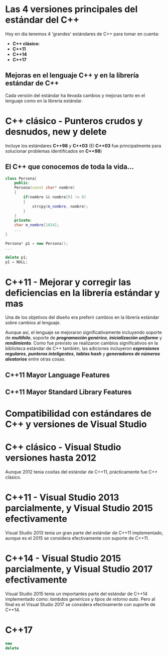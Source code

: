 [//]: # ( spellcheck-language es )

<!-- Features and support until 2015 https://msdn.microsoft.com/en-us/library/hh567368.aspx -->
<!-- Up until 2017 15.3 Preview https://blogs.msdn.microsoft.com/vcblog/2017/05/10/c17-features-in-vs-2017-3/  -->
<!-- Up until 2017 15.6 Installed  -->


# Las 4 versiones principales del estándar del C++
Hoy en día tenemos 4 'grandes' estándares de C++ para tomar en cuenta:

* **C++ clásico:**
* **C++11**
* **C++14**
* **C++17**

## Mejoras en el lenguaje C++ y en la librería estándar de C++
Cada versión del estándar ha llevada cambios y mejoras tanto en el lenguaje como en la librería estándar.

# C++ clásico - Punteros crudos y desnudos, <span class="hljs-keyword">new</span> y <span class="hljs-keyword">delete</span>
Incluye los estándares **C++98** y **C++03** (El **C++03** fue principalmente para solucionar problemas identificados en **C++98**)

## El C++ que conocemos de toda la vida...

<!-- TODO: Validate this code -->
```cpp
class Persona{
    public:
    Persona(const char* nombre)
    {
        if(nombre && nombre[0] != 0)
        {
            strcpy(m_nombre, nombre);
        }
    }
    private:
    char m_nombre[1024];
    ...
}

Persona* p1 = new Persona();
...

delete p1;
p1 = NULL;

```

# C++11 - Mejorar y corregir las deficiencias en la librería estándar y mas 
Una de los objetivos del diseño era preferir cambios en la librería estándar sobre cambios al lenguaje.

Aunque así, el lenguaje se mejoraron significativamente incluyendo soporte de _**multihilo**_, soporte de _**programación genérico**_, _**inicialización uniforme**_ y _**rendimiento**_. Como fue previsto se realizaron cambios significativos en la biblioteca estándar de C++ también, las adiciones incluyeron _**expresiones regulares**_, _**punteros inteligentes**_, _**tablas hash**_ y _**generadores de números aleatorios**_ entre otras cosas.

## C++11 Mayor Language Features

## C++11 Mayor Standard Library Features


# Compatibilidad con estándares de C++ y versiones de Visual Studio 

# C++ clásico - Visual Studio versiones hasta 2012 
Aunque 2012 tenia cositas del estándar de C++11, prácticamente fue C++ clásico.

# C++11 - Visual Studio 2013 parcialmente, y Visual Studio 2015 efectivamente
Visual Studio 2013 tenia un gran parte del estándar de C++11 implementado, aunque es el 2015 se considera efectivamente con suporte de C++11.

# C++14 - Visual Studio 2015 parcialmente, y Visual Studio 2017 efectivamente
Visual Studio 2015 tenia un importantes parte del estándar de C++14 implementado como: _lambdas genéricos_ y _tipos de retorno <span class="hljs-keyword">auto</span>_. Pero al final es el Visual Studio 2017 se considera efectivamente con suporte de C++14.

# C++17

```cpp
new
delete

```
